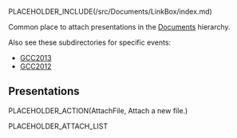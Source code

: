 PLACEHOLDER_INCLUDE(/src/Documents/LinkBox/index.md)

Common place to attach presentations in the [Documents](/src/Documents/index.md) hierarchy.

Also see these subdirectories for specific events:

* [GCC2013](/src/Documents/Presentations/GCC2013/index.md)
* [GCC2012](/src/Documents/Presentations/GCC2012/index.md)

## Presentations

PLACEHOLDER_ACTION(AttachFile, Attach a new file.)

PLACEHOLDER_ATTACH_LIST
